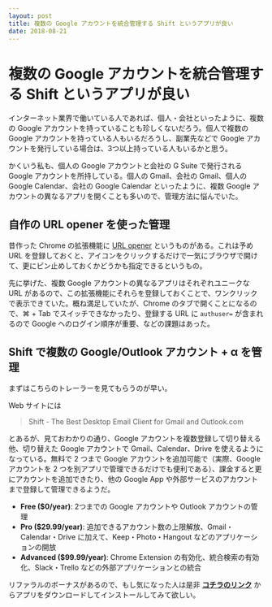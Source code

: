 ```yaml
---
layout: post
title: 複数の Google アカウントを統合管理する Shift というアプリが良い
date: 2018-08-21
---
```


# 複数の Google アカウントを統合管理する Shift というアプリが良い

インターネット業界で働いている人であれば、個人・会社といったように、複数の Google アカウントを持っていることも珍しくないだろう。個人で複数の Google アカウントを持っている人もいるだろうし、副業先などで Google アカウントを発行している場合は、3つ以上持っている人もいるかと思う。

かくいう私も、個人の Google アカウントと会社の G Suite で発行される Google アカウントを所持している。個人の Gmail、会社の Gmail、個人の Google Calendar、会社の Google Calendar といったように、複数 Google アカウントの異なるアプリを開くことも多いので、管理方法に悩んでいた。

## 自作の URL opener を使った管理

昔作った Chrome の拡張機能に [URL opener](https://chrome.google.com/webstore/detail/url-opener/dkkacgbkmcbnnadidhkmngpcoccibgpm) というものがある。これは予め URL を登録しておくと、アイコンをクリックするだけで一気にブラウザで開けて、更にピン止めしておくかどうかも指定できるというもの。

先に挙げた、複数 Google アカウントの異なるアプリはそれぞれユニークな URL があるので、この拡張機能にそれらを登録しておくことで、ワンクリックで表示できていた。概ね満足していたが、Chrome のタブで開くことになるので、⌘ + Tab でスイッチできなかったり、登録する URL に `authuser=` が含まれるので Google へのログイン順序が重要、などの課題はあった。

## Shift で複数の Google/Outlook アカウント + α を管理

まずはこちらのトレーラーを見てもらうのが早い。

<fluid-iframe src="https://player.vimeo.com/video/260278352?title=0&byline=0"></fluid-iframe>

Web サイトには

> Shift - The Best Desktop Email Client for Gmail and Outlook.com

とあるが、見ておわかりの通り、Google アカウントを複数登録して切り替える他、切り替えた Google アカウントで Gmail、Calendar、Drive を使えるようになっている。無料で 2 つまで Google アカウントを追加可能で（実際、Google アカウントを 2 つを別アプリで管理できるだけでも便利である）、課金すると更にアカウントを追加できたり、他の Google App や外部サービスのアカウントまで登録して管理できるようだ。

- **Free ($0/year)**: 2つまでの Google アカウントや Outlook アカウントの管理
- **Pro ($29.99/year)**: 追加できるアカウント数の上限解放、Gmail・Calendar・Drive に加えて、Keep・Photo・Hangout などのアプリケーションの開放
- **Advanced ($99.99/year)**: Chrome Extension の有効化、統合検索の有効化、Slack・Trello などの外部アプリケーションとの統合

リファラルのボーナスがあるので、もし気になった人は是非 [**コチラのリンク**](https://tryshift.com/referral/d100/shogo.sensui/) からアプリをダウンロードしてインストールしてみて欲しい。
